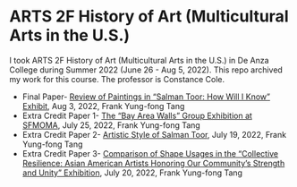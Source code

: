 # ARTS 2F History of Art (Multicultural Arts in the U.S.)
I took ARTS 2F History of Art (Multicultural Arts in the U.S.) in De Anza College during Summer 2022 (June 26 - Aug 5, 2022). This repo archived my work for this course.
The professor is Constance Cole.

* Final Paper- [Review of Paintings in “Salman Toor: How Will I Know” Exhibit](https://github.com/FrankYFTang/FrankYungFongTangArt/blob/main/ARTS2F/ARTS2F%20Final%20papers%20Salman%20Toor.pdf), Aug 3, 2022, Frank Yung-fong Tang
* Extra Credit Paper 1- [The “Bay Area Walls” Group Exhibition at SFMOMA](https://github.com/FrankYFTang/FrankYungFongTangArt/blob/main/ARTS2F/ARTS3F%20Extra%20Credit%201%20Assignment%20Group%20Exhibit.pdf), July 25, 2022, Frank Yung-fong Tang
* Extra Credit Paper 2- [Artistic Style of Salman Toor](https://github.com/FrankYFTang/FrankYungFongTangArt/blob/main/ARTS2F/ART2F%20Extra%20Credit%202%20-%20Artistic%20Style%20of%20Salman%20Toor%20update%20(2).pdf), July 19, 2022, Frank Yung-fong Tang
* Extra Credit Paper 3- [Comparison of Shape Usages in the “Collective Resilience: Asian American Artists Honoring Our Community’s Strength and Unity” Exhibition](https://github.com/FrankYFTang/FrankYungFongTangArt/blob/main/ARTS2F/Extra%20Credit%203%20Assignment-%20Analysis%20of%20Formal%20Element%20in%20Three%20Arts%20(3).pdf), July 20, 2022, Frank Yung-fong Tang
